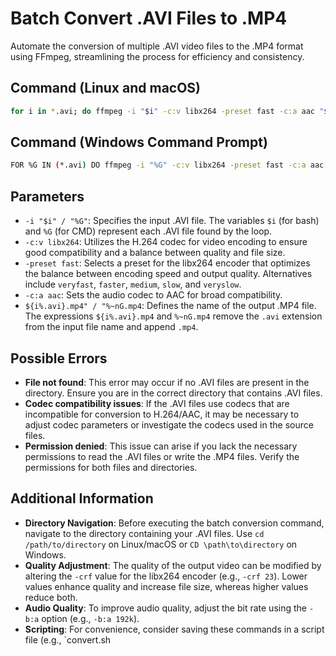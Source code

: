# Batch Convert .AVI Files to .MP4

Automate the conversion of multiple .AVI video files to the .MP4 format using FFmpeg, streamlining the process for efficiency and consistency.

## Command (Linux and macOS)

```bash
for i in *.avi; do ffmpeg -i "$i" -c:v libx264 -preset fast -c:a aac "${i%.avi}.mp4"; done
```
## Command (Windows Command Prompt)

```bash
FOR %G IN (*.avi) DO ffmpeg -i "%G" -c:v libx264 -preset fast -c:a aac "%~nG.mp4"
```

## Parameters

- `-i "$i" / "%G"`: Specifies the input .AVI file. The variables `$i` (for bash) and `%G` (for CMD) represent each .AVI file found by the loop.
- `-c:v libx264`: Utilizes the H.264 codec for video encoding to ensure good compatibility and a balance between quality and file size.
- `-preset fast`: Selects a preset for the libx264 encoder that optimizes the balance between encoding speed and output quality. Alternatives include `veryfast`, `faster`, `medium`, `slow`, and `veryslow`.
- `-c:a aac`: Sets the audio codec to AAC for broad compatibility.
- `${i%.avi}.mp4" / "%~nG.mp4`: Defines the name of the output .MP4 file. The expressions `${i%.avi}.mp4` and `%~nG.mp4` remove the `.avi` extension from the input file name and append `.mp4`.

## Possible Errors

- **File not found**: This error may occur if no .AVI files are present in the directory. Ensure you are in the correct directory that contains .AVI files.
- **Codec compatibility issues**: If the .AVI files use codecs that are incompatible for conversion to H.264/AAC, it may be necessary to adjust codec parameters or investigate the codecs used in the source files.
- **Permission denied**: This issue can arise if you lack the necessary permissions to read the .AVI files or write the .MP4 files. Verify the permissions for both files and directories.

## Additional Information

- **Directory Navigation**: Before executing the batch conversion command, navigate to the directory containing your .AVI files. Use `cd /path/to/directory` on Linux/macOS or `CD \path\to\directory` on Windows.
- **Quality Adjustment**: The quality of the output video can be modified by altering the `-crf` value for the libx264 encoder (e.g., `-crf 23`). Lower values enhance quality and increase file size, whereas higher values reduce both.
- **Audio Quality**: To improve audio quality, adjust the bit rate using the `-b:a` option (e.g., `-b:a 192k`).
- **Scripting**: For convenience, consider saving these commands in a script file (e.g., `convert.sh



